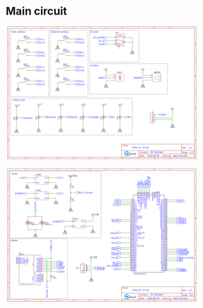 # Main circuit

![Circuit list 1](image/circuit/sheet_2.png)

![Circuit list 2](image/circuit/sheet_3.png)